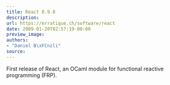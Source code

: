 ```yaml
---
title: React 0.9.0
description:
url: https://erratique.ch/software/react
date: 2009-01-20T02:57:19-00:00
preview_image:
authors:
- "Daniel B\xFCnzli"
source:
---
```


<p>First release of React, an OCaml module for functional reactive programming (<abbr>FRP</abbr>).</p>
